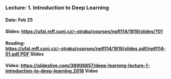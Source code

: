 ### Lecture: 1. Introduction to Deep Learning
#### Date: Feb 25
#### Slides: https://ufal.mff.cuni.cz/~straka/courses/npfl114/1819/slides/?01
#### Reading: https://ufal.mff.cuni.cz/~straka/courses/npfl114/1819/slides.pdf/npfl114-01.pdf,PDF Slides
#### Video: https://slideslive.com/38906857/deep-learning-lecture-1-introduction-to-deep-learning,2018 Video
